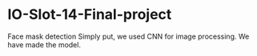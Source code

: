 # IO-Slot-14-Final-project
Face mask detection
Simply put, we used CNN for image processing. 
We have made the model.
